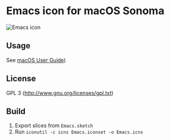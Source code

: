 # Emacs icon for macOS Sonoma

![Emacs icon](https://raw.githubusercontent.com/cg433n/emacs-macos-icon/main/Emacs.iconset/icon_512x512.png)

## Usage

See [macOS User Guide](https://support.apple.com/guide/mac-help/change-icons-for-files-or-folders-on-mac-mchlp2313/mac))

## License

GPL 3 (http://www.gnu.org/licenses/gpl.txt)

## Build

1. Export slices from `Emacs.sketch`
2. Run `iconutil -c icns Emacs.iconset -o Emacs.icns`
